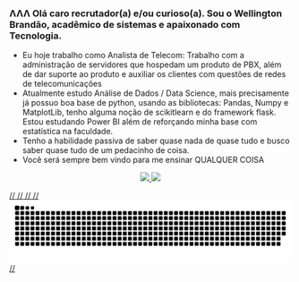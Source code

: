 ### ΛΛΛ Olá caro recrutador(a) e/ou curioso(a). Sou o Wellington Brandão, acadêmico de sistemas e apaixonado com Tecnologia.

- Eu hoje trabalho como Analista de Telecom: Trabalho com a administração de servidores que hospedam um produto de PBX, além de dar suporte ao produto e auxiliar os clientes com questões de redes de telecomunicações
- Atualmente estudo Análise de Dados / Data Science, mais precisamente já possuo boa base de python, usando as bibliotecas: Pandas, Numpy e MatplotLib, tenho alguma noção de scikitlearn e do framework flask. Estou estudando Power BI além de reforçando minha base com estatística na faculdade.
- Tenho a habilidade passiva de saber quase nada de quase tudo e busco saber quase tudo de um pedacinho de coisa.
- Você será sempre bem vindo para me ensinar QUALQUER COISA 

<div align="center">
  <a href="https://github.com/wnbrandao">
  <img height="130em" src="https://github-readme-stats.vercel.app/api?username=wnbrandao&show_icons=true&theme=dark&include_all_commits=true&count_private=true"/>
  <img height="130em" src="https://github-readme-stats.vercel.app/api/top-langs/?username=wnbrandao&layout=compact&langs_count=7&theme=dark"/>
</div>


//<picture>
//  <source media="(prefers-color-scheme: dark)" srcset="https://raw.githubusercontent.com/wnbrandao/wnbrandao/output/github-contribution-grid-snake-dark.svg">
//  <source media="(prefers-color-scheme: light)" srcset="https://raw.githubusercontent.com/wnbrandao/wnbrandao/output/github-contribution-grid-snake.svg">
//  <img alt="github contribution grid snake animation" src="https://raw.githubusercontent.com/platane/platane/output/github-contribution-grid-snake.svg">
//</picture>

